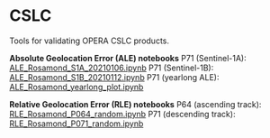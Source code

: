# CSLC
Tools for validating OPERA CSLC products.

<B>Absolute Geolocation Error (ALE) notebooks</B>
P71 (Sentinel-1A): <a href="https://github.com/OPERA-Cal-Val/calval-CSLC/blob/main/ALE_Rosamond_S1A_20210106.ipynb">ALE_Rosamond_S1A_20210106.ipynb</a> 
P71 (Sentinel-1B): <a href="https://github.com/OPERA-Cal-Val/calval-CSLC/blob/main/ALE_Rosamond_S1B_20210112.ipynb">ALE_Rosamond_S1B_20210112.ipynb</a>
P71 (yearlong ALE): <a href="https://github.com/OPERA-Cal-Val/calval-CSLC/blob/main/ALE_Rosamond_yearlong_plot.ipynb">ALE_Rosamond_yearlong_plot.ipynb</a>

<B>Relative Geolocation Error (RLE) notebooks</B>
P64 (ascending track): <a href="https://github.com/OPERA-Cal-Val/calval-CSLC/blob/main/RLE_Rosamond_P064_random.ipynb">RLE_Rosamond_P064_random.ipynb</a>
P71 (descending track): <a href="https://github.com/OPERA-Cal-Val/calval-CSLC/blob/main/RLE_Rosamond_P071_random.ipynb">RLE_Rosamond_P071_random.ipynb</a>
